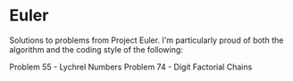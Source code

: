 # Euler

Solutions to problems from Project Euler. I'm particularly proud of both the
algorithm and the coding style of the following:

Problem 55 - Lychrel Numbers
Problem 74 - Digit Factorial Chains
